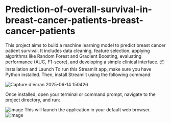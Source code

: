 # Prediction-of-overall-survival-in-breast-cancer-patients-breast-cancer-patients
This project aims to build a machine learning model to predict breast cancer patient survival. It includes data cleaning, feature selection, applying algorithms like Random Forest and Gradient Boosting, evaluating performance (AUC, F1-score), and developing a simple clinical interface.
📦 Installation and Launch
To run this Streamlit app, make sure you have Python installed. Then, install Streamlit using the following command:

![Capture d'écran 2025-06-14 150426](https://github.com/user-attachments/assets/b4d76ad7-bf07-4634-b3ca-27d316c2170e)

Once installed, open your terminal or command prompt, navigate to the project directory, and run:

![image](https://github.com/user-attachments/assets/a902005c-5c34-473b-b395-9b12468e7e12)
This will launch the application in your default web browser.
![image](https://github.com/user-attachments/assets/cb3325a6-0f81-49e5-b5f4-93fdd1e54d56)

